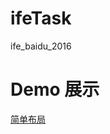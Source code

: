 # ifeTask
<p style="color:bule">ife_baidu_2016</p>
<h1>Demo 展示</h1>
<a href="https://htmlpreview.github.io?https://github.com/cold-code/ifeTask/blob/master/Stage1/task06/index.html" title="简单布局">简单布局</a>
 
